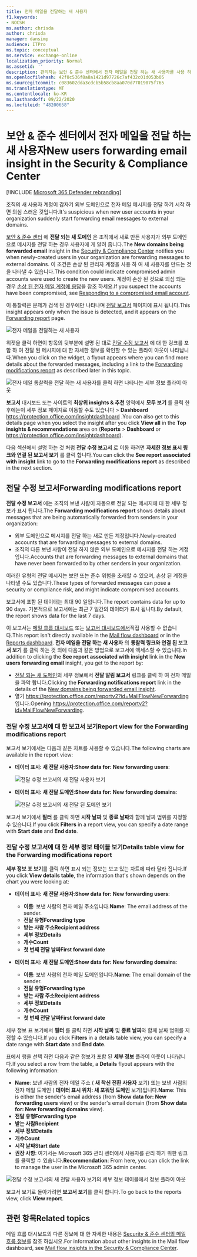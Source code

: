 ```yaml
---
title: 전자 메일을 전달하는 새 사용자
f1.keywords:
- NOCSH
ms.author: chrisda
author: chrisda
manager: dansimp
audience: ITPro
ms.topic: conceptual
ms.service: exchange-online
localization_priority: Normal
ms.assetid: ''
description: 관리자는 보안 & 준수 센터에서 전자 메일을 전달 하는 새 사용자를 사용 하 여 조직의 사용자가 새 도메인으로 메시지를 전달 하는 경우 조사 하는 방법을 배울 수 있습니다.
ms.openlocfilehash: 42f8c536f8a8a1421d97726c7af432c01d053b05
ms.sourcegitcommit: c083602dda3cdcb5b58cb8aa070d77019075f765
ms.translationtype: MT
ms.contentlocale: ko-KR
ms.lasthandoff: 09/22/2020
ms.locfileid: "48200658"
---
```

# <a name="new-users-forwarding-email-insight-in-the-security--compliance-center"></a><span data-ttu-id="e602c-103">보안 & 준수 센터에서 전자 메일을 전달 하는 새 사용자</span><span class="sxs-lookup"><span data-stu-id="e602c-103">New users forwarding email insight in the Security & Compliance Center</span></span>

[!INCLUDE [Microsoft 365 Defender rebranding](../includes/microsoft-defender-for-office.md)]


<span data-ttu-id="e602c-104">조직의 새 사용자 계정이 갑자기 외부 도메인으로 전자 메일 메시지를 전달 하기 시작 하면 의심 스러운 것입니다.</span><span class="sxs-lookup"><span data-stu-id="e602c-104">It's suspicious when new user accounts in your organization suddenly start forwarding email messages to external domains.</span></span>

<span data-ttu-id="e602c-105">[보안 & 준수 센터](https://protection.office.com) 에 **전달 되는 새 도메인** 은 조직에서 새로 만든 사용자가 외부 도메인으로 메시지를 전달 하는 경우 사용자에 게 알려 줍니다.</span><span class="sxs-lookup"><span data-stu-id="e602c-105">The **New domains being forwarded email** insight in the [Security & Compliance Center](https://protection.office.com) notifies you when newly-created users in your organization are forwarding messages to external domains.</span></span> <span data-ttu-id="e602c-106">이 조건은 손상 된 관리자 계정을 사용 하 여 새 사용자를 만드는 것을 나타낼 수 있습니다.</span><span class="sxs-lookup"><span data-stu-id="e602c-106">This condition could indicate compromised admin accounts were used to create the new users.</span></span> <span data-ttu-id="e602c-107">계정이 손상 된 것으로 의심 되는 경우 [손상 된 전자 메일 계정에 응답](https://docs.microsoft.com/microsoft-365/security/office-365-security/responding-to-a-compromised-email-account)을 참조 하세요.</span><span class="sxs-lookup"><span data-stu-id="e602c-107">If you suspect the accounts have been compromised, see [Responding to a compromised email account](https://docs.microsoft.com/microsoft-365/security/office-365-security/responding-to-a-compromised-email-account).</span></span>

<span data-ttu-id="e602c-108">이 통찰력은 문제가 검색 된 경우에만 나타나며 [전달 보고서](view-mail-flow-reports.md#forwarding-report) 페이지에 표시 됩니다.</span><span class="sxs-lookup"><span data-stu-id="e602c-108">This insight appears only when the issue is detected, and it appears on the [Forwarding report](view-mail-flow-reports.md#forwarding-report) page.</span></span>

![전자 메일을 전달하는 새 사용자](../../media/mfi-new-users-forwarding-email.png)

<span data-ttu-id="e602c-110">위젯을 클릭 하면이 항목의 뒷부분에 설명 된 대로 [전달 수정 보고서](#forwarding-modifications-report) 에 대 한 링크를 포함 하 여 전달 된 메시지에 대 한 자세한 정보를 확인할 수 있는 플라이 아웃이 나타납니다.</span><span class="sxs-lookup"><span data-stu-id="e602c-110">When you click on the widget, a flyout appears where you can find more details about the forwarded messages, including a link to the [Forwarding modifications report](#forwarding-modifications-report) as described later in this topic.</span></span>

![전자 메일 통찰력을 전달 하는 새 사용자를 클릭 하면 나타나는 세부 정보 플라이 아웃](../../media/mfi-new-users-forwarding-email-details.png)

<span data-ttu-id="e602c-112">**보고서** 대시보드 또는 사이트의 **최상위 insights & 추천** 영역에서 **모두 보기** 를 클릭 한 후에는이 세부 정보 페이지로 이동할 수도 있습니다 \> **Dashboard** <https://protection.office.com/insightdashboard> .</span><span class="sxs-lookup"><span data-stu-id="e602c-112">You can also get to this details page when you select the insight after you click **View all** in the **Top insights & recommendations** area on (**Reports** \> **Dashboard** or <https://protection.office.com/insightdashboard>).</span></span>

<span data-ttu-id="e602c-113">다음 섹션에서 설명 하는 것 처럼 **전달 수정 보고서** 로 이동 하려면 **자세한 정보 표시 링크와 연결 된 보고서 보기** 를 클릭 합니다.</span><span class="sxs-lookup"><span data-stu-id="e602c-113">You can click the **See report associated with insight** link to go to the **Forwarding modifications report** as described in the next section.</span></span>

## <a name="forwarding-modifications-report"></a><span data-ttu-id="e602c-114">전달 수정 보고서</span><span class="sxs-lookup"><span data-stu-id="e602c-114">Forwarding modifications report</span></span>

<span data-ttu-id="e602c-115">**전달 수정 보고서** 에는 조직의 보낸 사람이 자동으로 전달 되는 메시지에 대 한 세부 정보가 표시 됩니다.</span><span class="sxs-lookup"><span data-stu-id="e602c-115">The **Forwarding modifications report** shows details about messages that are being automatically forwarded from senders in your organization:</span></span>

- <span data-ttu-id="e602c-116">외부 도메인으로 메시지를 전달 하는 새로 만든 계정입니다.</span><span class="sxs-lookup"><span data-stu-id="e602c-116">Newly-created accounts that are forwarding messages to external domains.</span></span>
- <span data-ttu-id="e602c-117">조직의 다른 보낸 사람이 전달 하지 않은 외부 도메인으로 메시지를 전달 하는 계정입니다.</span><span class="sxs-lookup"><span data-stu-id="e602c-117">Accounts that are forwarding messages to external domains that have never been forwarded to by other senders in your organization.</span></span>

<span data-ttu-id="e602c-118">이러한 유형의 전달 메시지는 보안 또는 준수 위험을 초래할 수 있으며, 손상 된 계정을 나타낼 수도 있습니다.</span><span class="sxs-lookup"><span data-stu-id="e602c-118">These types of forwarded messages can pose a security or compliance risk, and might indicate compromised accounts.</span></span>

<span data-ttu-id="e602c-119">보고서에 포함 된 데이터는 최대 90 일입니다.</span><span class="sxs-lookup"><span data-stu-id="e602c-119">The report contains data for up to 90 days.</span></span> <span data-ttu-id="e602c-120">기본적으로 보고서에는 최근 7 일간의 데이터가 표시 됩니다.</span><span class="sxs-lookup"><span data-stu-id="e602c-120">By default, the report shows data for the last 7 days.</span></span>

<span data-ttu-id="e602c-121">이 보고서는 [메일 흐름 대시보드](mail-flow-insights-v2.md) 또는 [보고서 대시보드에서](view-mail-flow-reports.md)직접 사용할 수 없습니다.</span><span class="sxs-lookup"><span data-stu-id="e602c-121">This report isn't directly available in the [Mail flow dashboard](mail-flow-insights-v2.md) or in the [Reports dashboard](view-mail-flow-reports.md).</span></span> <span data-ttu-id="e602c-122">**전자 메일을 전달 하는 새 사용자** 의 **통찰력 링크와 연결 된 보고서 보기** 를 클릭 하는 것 외에 다음과 같은 방법으로 보고서에 액세스할 수 있습니다.</span><span class="sxs-lookup"><span data-stu-id="e602c-122">In addition to clicking the **See report associated with insight** link in the **New users forwarding email** insight, you get to the report by:</span></span>

- <span data-ttu-id="e602c-123">[전달 되는 새 도메인](mfi-new-domains-being-forwarded-email.md)의 세부 정보에서 **전달 알림 보고서** 링크를 클릭 하 여 전자 메일을 파악 합니다.</span><span class="sxs-lookup"><span data-stu-id="e602c-123">Clicking the **Forwarding notifications report** link in the details of the [New domains being forwarded email insight](mfi-new-domains-being-forwarded-email.md).</span></span>
- <span data-ttu-id="e602c-124">열기 <https://protection.office.com/reportv2?id=MailFlowNewForwarding> 입니다.</span><span class="sxs-lookup"><span data-stu-id="e602c-124">Opening <https://protection.office.com/reportv2?id=MailFlowNewForwarding>.</span></span>

### <a name="report-view-for-the-forwarding-modifications-report"></a><span data-ttu-id="e602c-125">전달 수정 보고서에 대 한 보고서 보기</span><span class="sxs-lookup"><span data-stu-id="e602c-125">Report view for the Forwarding modifications report</span></span>

<span data-ttu-id="e602c-126">보고서 보기에서는 다음과 같은 차트를 사용할 수 있습니다.</span><span class="sxs-lookup"><span data-stu-id="e602c-126">The following charts are available in the report view:</span></span>

- <span data-ttu-id="e602c-127">**데이터 표시: 새 전달 사용자**:</span><span class="sxs-lookup"><span data-stu-id="e602c-127">**Show data for: New forwarding users**:</span></span>

  ![전달 수정 보고서의 새 전달 사용자 보기](../../media/forwarding-modifications-report-new-forwarding-users.png)

- <span data-ttu-id="e602c-129">**데이터 표시: 새 전달 도메인**:</span><span class="sxs-lookup"><span data-stu-id="e602c-129">**Show data for: New forwarding domains**:</span></span>

  ![전달 수정 보고서의 새 전달 된 도메인 보기](../../media/forwarding-modifications-report-new-forwarded-domains.png)

<span data-ttu-id="e602c-131">보고서 보기에서 **필터** 를 클릭 하면 **시작 날짜** 및 **종료 날짜**와 함께 날짜 범위를 지정할 수 있습니다.</span><span class="sxs-lookup"><span data-stu-id="e602c-131">If you click **Filters** in a report view, you can specify a date range with **Start date** and **End date**.</span></span>

### <a name="details-table-view-for-the-forwarding-modifications-report"></a><span data-ttu-id="e602c-132">전달 수정 보고서에 대 한 세부 정보 테이블 보기</span><span class="sxs-lookup"><span data-stu-id="e602c-132">Details table view for the Forwarding modifications report</span></span>

<span data-ttu-id="e602c-133">**세부 정보 표 보기**를 클릭 하면 표시 되는 정보는 보고 있는 차트에 따라 달라 집니다.</span><span class="sxs-lookup"><span data-stu-id="e602c-133">If you click **View details table**, the information that's shown depends on the chart you were looking at:</span></span>

- <span data-ttu-id="e602c-134">**데이터 표시: 새 전달 사용자**:</span><span class="sxs-lookup"><span data-stu-id="e602c-134">**Show data for: New forwarding users**:</span></span>

  - <span data-ttu-id="e602c-135">**이름**: 보낸 사람의 전자 메일 주소입니다.</span><span class="sxs-lookup"><span data-stu-id="e602c-135">**Name**: The email address of the sender.</span></span>
  - <span data-ttu-id="e602c-136">**전달 유형**</span><span class="sxs-lookup"><span data-stu-id="e602c-136">**Forwarding type**</span></span>
  - <span data-ttu-id="e602c-137">**받는 사람 주소**</span><span class="sxs-lookup"><span data-stu-id="e602c-137">**Recipient address**</span></span>
  - <span data-ttu-id="e602c-138">**세부 정보**</span><span class="sxs-lookup"><span data-stu-id="e602c-138">**Details**</span></span>
  - <span data-ttu-id="e602c-139">**개수**</span><span class="sxs-lookup"><span data-stu-id="e602c-139">**Count**</span></span>
  - <span data-ttu-id="e602c-140">**첫 번째 전달 날짜**</span><span class="sxs-lookup"><span data-stu-id="e602c-140">**First forward date**</span></span>

- <span data-ttu-id="e602c-141">**데이터 표시: 새 전달 도메인**:</span><span class="sxs-lookup"><span data-stu-id="e602c-141">**Show data for: New forwarding domains**:</span></span>

  - <span data-ttu-id="e602c-142">**이름**: 보낸 사람의 전자 메일 도메인입니다.</span><span class="sxs-lookup"><span data-stu-id="e602c-142">**Name**: The email domain of the sender.</span></span>
  - <span data-ttu-id="e602c-143">**전달 유형**</span><span class="sxs-lookup"><span data-stu-id="e602c-143">**Forwarding type**</span></span>
  - <span data-ttu-id="e602c-144">**받는 사람 주소**</span><span class="sxs-lookup"><span data-stu-id="e602c-144">**Recipient address**</span></span>
  - <span data-ttu-id="e602c-145">**세부 정보**</span><span class="sxs-lookup"><span data-stu-id="e602c-145">**Details**</span></span>
  - <span data-ttu-id="e602c-146">**개수**</span><span class="sxs-lookup"><span data-stu-id="e602c-146">**Count**</span></span>
  - <span data-ttu-id="e602c-147">**첫 번째 전달 날짜**</span><span class="sxs-lookup"><span data-stu-id="e602c-147">**First forward date**</span></span>

<span data-ttu-id="e602c-148">세부 정보 표 보기에서 **필터** 를 클릭 하면 **시작 날짜** 및 **종료 날짜**와 함께 날짜 범위를 지정할 수 있습니다.</span><span class="sxs-lookup"><span data-stu-id="e602c-148">If you click **Filters** in a details table view, you can specify a date range with **Start date** and **End date**.</span></span>

<span data-ttu-id="e602c-149">표에서 행을 선택 하면 다음과 같은 정보가 포함 된 **세부 정보** 플라이 아웃이 나타납니다.</span><span class="sxs-lookup"><span data-stu-id="e602c-149">If you select a row from the table, a **Details** flyout appears with the following information:</span></span>

- <span data-ttu-id="e602c-150">**Name**: 보낸 사람의 전자 메일 주소 ( **새 착신 전환 사용자** 보기) 또는 보낸 사람의 전자 메일 도메인 ( **데이터 표시 위치: 새 포워딩 도메인** 보기)입니다.</span><span class="sxs-lookup"><span data-stu-id="e602c-150">**Name**: This is either the sender's email address (from **Show data for: New forwarding users** view) or the sender's email domain (from **Show data for: New forwarding domains** view).</span></span>
- <span data-ttu-id="e602c-151">**전달 유형**</span><span class="sxs-lookup"><span data-stu-id="e602c-151">**Forwarding type**</span></span>
- <span data-ttu-id="e602c-152">**받는 사람**</span><span class="sxs-lookup"><span data-stu-id="e602c-152">**Recipient**</span></span>
- <span data-ttu-id="e602c-153">**세부 정보**</span><span class="sxs-lookup"><span data-stu-id="e602c-153">**Details**</span></span>
- <span data-ttu-id="e602c-154">**개수**</span><span class="sxs-lookup"><span data-stu-id="e602c-154">**Count**</span></span>
- <span data-ttu-id="e602c-155">**시작 날짜**</span><span class="sxs-lookup"><span data-stu-id="e602c-155">**Start date**</span></span>
- <span data-ttu-id="e602c-156">**권장 사항**: 여기서는 Microsoft 365 관리 센터에서 사용자를 관리 하기 위한 링크를 클릭할 수 있습니다.</span><span class="sxs-lookup"><span data-stu-id="e602c-156">**Recommendation**: From here, you can click the link to manage the user in the Microsoft 365 admin center.</span></span>

![전달 수정 보고서의 새 전달 사용자 보기의 세부 정보 테이블에서 정보 플라이 아웃](../../media/mfi-forwarding-modifications-report-new-forwarding-users-view-details-table-details.png)

<span data-ttu-id="e602c-158">보고서 보기로 돌아가려면 **보고서 보기**를 클릭 합니다.</span><span class="sxs-lookup"><span data-stu-id="e602c-158">To go back to the reports view, click **View report**.</span></span>

## <a name="related-topics"></a><span data-ttu-id="e602c-159">관련 항목</span><span class="sxs-lookup"><span data-stu-id="e602c-159">Related topics</span></span>

<span data-ttu-id="e602c-160">메일 흐름 대시보드의 다른 정보에 대 한 자세한 내용은 [Security & 준수 센터의 메일 흐름 정보](mail-flow-insights-v2.md)를 참조 하십시오.</span><span class="sxs-lookup"><span data-stu-id="e602c-160">For information about other insights in the Mail flow dashboard, see [Mail flow insights in the Security & Compliance Center](mail-flow-insights-v2.md).</span></span>
